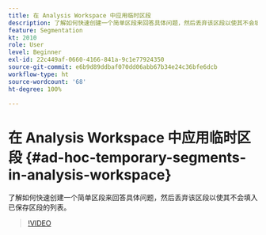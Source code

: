 ```yaml
---
title: 在 Analysis Workspace 中应用临时区段
description: 了解如何快速创建一个简单区段来回答具体问题，然后丢弃该区段以使其不会填入已保存区段的列表。
feature: Segmentation
kt: 2010
role: User
level: Beginner
exl-id: 22c449af-0660-4166-841a-9c1e77924350
source-git-commit: e6b9d89ddbaf070dd06abb67b34e24c36bfe6dcb
workflow-type: ht
source-wordcount: '68'
ht-degree: 100%

---
```


# 在 Analysis Workspace 中应用临时区段 {#ad-hoc-temporary-segments-in-analysis-workspace}

了解如何快速创建一个简单区段来回答具体问题，然后丢弃该区段以使其不会填入已保存区段的列表。

>[!VIDEO](https://video.tv.adobe.com/v/23978/?quality=12&learn=on)
